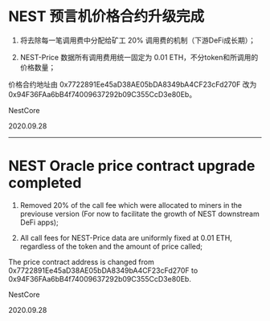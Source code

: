 # NEST 预言机价格合约升级完成

1. 将去除每一笔调用费中分配给矿工 20% 调用费的机制（下游DeFi成长期）；

2. NEST-Price 数据所有调用费用统一固定为 0.01 ETH，不分token和所调用的价格数量；

价格合约地址由 0x7722891Ee45aD38AE05bDA8349bA4CF23cFd270F 改为 0x94F36FAa6bB4f74009637292b09C355CcD3e80Eb。

NestCore

2020.09.28


-----


# NEST Oracle price contract upgrade completed

1. Removed 20% of the call fee which were allocated to miners in the previouse version (For now to facilitate the growth of NEST downstream DeFi apps);

2. All call fees for NEST-Price data are uniformly fixed at 0.01 ETH, regardless of the token and the amount of price called;

The price contract address is changed from 0x7722891Ee45aD38AE05bDA8349bA4CF23cFd270F to 0x94F36FAa6bB4f74009637292b09C355CcD3e80Eb.

NestCore

2020.09.28
